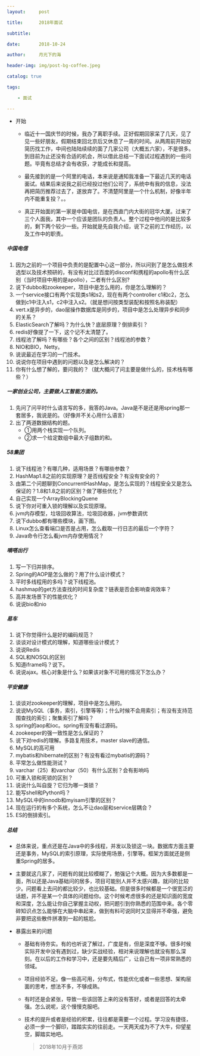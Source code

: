 ```yaml
---
layout:     post

title:      2018年面试

subtitle:   

date:       2018-10-24

author:     月光下的海

header-img: img/post-bg-coffee.jpeg

catalog: true

tags:

    - 面试

---
```

- 开始
    - 临近十一国庆节的时候，我办了离职手续。正好假期回家呆了几天，见了见一些好朋友。假期结束回北京后又休息了一周的时间。从两周前开始投简历找工作，中间也陆陆续续的面了几家公司（大概五六家），不是很多。到目前为止还没有合适的机会，所以借此总结一下面试过程遇到的一些问题。毕竟有总结才会有收获，才能成长和提高。
    
    - 最先接到的是一个阿里的电话，本来说是通知我准备一下最近几天的电话面试。结果后来说我之前已经投过他们公司了，系统中有我的信息，没法再把简历推荐过去了，遂放弃了。不清楚阿里是一个什么机制，好像半年内不能重复投？。。
    
    - 真正开始面的第一家是中国电信，是在西直门内大街的冠华大厦。过来了三个人面我，其中一个应该是团队的负责人。整个过程中他问的是比较多的，剩下两个较少一些。开始就是先自我介绍，说下之前的工作经历，以及工作中的职责。

##### 中国电信
1. 因为之前的一个项目中负责的是配置中心这一部分，所以问到了是怎么做技术选型以及技术预研的，有没有对比过百度的disconf和携程的apollo有什么区别（当时项目中用的是apollo），二者有什么区别?
2. 说下dubbo和zookeeper，项目中是怎么用的，你是怎么理解的？
3. 一个service接口有两个实现类s1和s2，现在有两个controller c1和c2，怎么做到c1中注入s1，c2中注入s2。（就是想问按类型装配和按照名称装配）
4. vert.x是异步的，dao层操作数据库是同步的，项目中是怎么处理异步和同步的关系？
5. ElasticSearch了解吗？为什么快？底层原理？倒排索引？
6. redis好像提了一下，这个记不太清楚了。
7. 线程池了解吗？有哪些？各个之间的区别？线程池的参数？
8. NIO和BIO，Netty。
9. 说说最近在学习的一门技术。
10. 说说你在项目中遇到的问题以及是怎么解决的？
11. 你有什么想了解的，要问我的？（就大概问了问主要是做什么的，技术栈有哪些？）

##### 一家创业公司，主要做人工智能方面的。
1. 先问了问平时什么语言写的多，我答的Java。Java是不是还是用spring那一套居多，我说是的。（好像并不关心用什么语言）
2. 出了两道数据结构的题。
    - ①用两个栈实现一个队列。
    - ②求一个给定数组中最大子组数的和。
    
##### 58集团
1. 说下线程池？有哪几种，适用场景？有哪些参数？
2. HashMap1.8之前的实现原理？是否线程安全？有没有安全的？
3. 由第二个问题聊到ConcurrentHashMap，是怎么实现的？线程安全又是怎么保证的？1.8和1.8之前的区别？做了哪些优化？
4. 自己实现一个ArrayBlockingQuene
5. 说下你对可重入锁的理解以及实现原理。
6. jvm内存模型，垃圾回收算法，垃圾回收器，jvm参数调优
7. 说下dubbo都有哪些模块，画下图。
8. Linux怎么查看端口是否是占用，怎么截取一行日志的最后一个字符？
9. Java命令行怎么看jvm内存使用情况？

##### 嘀嗒出行
1. 写一下归并排序。
2. Spring的AOP是怎么做的？用了什么设计模式？
3. 平时多线程用的多吗？说下线程池。
4. hashmap的get方法查找的时间复杂度？链表是否会影响查询效率？
5. 高并发场景下的性能优化？
6. 说说bio和nio

##### 易车
1. 说下你觉得什么是好的编码规范？
2. 谈谈对设计模式的理解，知道哪些设计模式？
3. 说说Redis
4. SQL和NOSQL的区别
5. 知道iframe吗？说下。
6. 说说ajax。核心对象是什么？如果该对象不可用的情况下怎么办？

##### 平安健康
1. 谈谈对zookeeper的理解，项目中是怎么用的。
2. 说说MySQL（事务，索引，引擎等等）；什么时候不会用索引；有没有支持范围查找的索引；聚集索引了解吗？
3. spring的aop和ioc。spring有没有看过源码。
4. zookeeper的强一致性是怎么保证的？
5. 说下对redis的理解。多路复用技术，master slave的通信。
6. MySQL的高可用
7. mybatis和hibernate的区别？有没有看过mybatis的源码？
8. 平常怎么做性能测试？
9. varchar（25）和varchar（50）有什么区别？会有影响吗
10. 可重入锁和死锁的区别？
11. 说说什么叫自旋？它归为哪一类锁？
12. 能写shell和Python吗？
13. MySQL中的innodb和myisam引擎的区别？
14. 现在运行的有多个系统，怎么不让dao层和service层耦合？
15. ES的倒排索引。


##### 总结
- 总体来说，重点还是在Java中的多线程，并发以及锁这一块。数据库方面主要还是事务，MySQL的索引原理，实际使用场景，引擎等。框架方面就还是侧重Spring的居多。

- 主要就这几家了，问题有的就比较模糊了，勉强记个大概。因为大多数都是一面，所以还是Java基础问的居多，项目可能别人并不太感兴趣，就问的比较少。问题看上去问的都比较少，也比较基础。但是很多时候都是一个很宽泛的话题，并不是某一个具体的问题给你。这个时候考虑很多的还是知识面的宽度和深度，怎么能让你自己掌握主动权，把问题引到你熟悉的范围中来。各个零碎知识点怎么能够在大脑中串起来，做到有料可说同时又显得并不牵强，避免非要把这些散件拼凑到一起的尴尬。

- 暴露出来的问题
    -  基础有待夯实。有的也听说了解过，广度是有，但是深度不够。很多时候实际开发中没有遇到过，缺少实战经验，相对来说理解也就没有那么深刻。在以后的工作和学习中，还是要先精后广，让自己有一项非常熟悉的领域。
    
    -  项目经验不足。像一些高可用，分布式，性能优化或者一些思想、架构层面的思考，想法不多，不够成熟。
    
    -  有时还是会紧张，导致一些该回答上来的没有答好，或者是回答的太牵强。怎么说呢，这个慢慢克服吧。
    
    -  技术的提升或者是经验的积累，往往都是需要一个过程。学习没有捷径，必须一步一个脚印，踏踏实实的往前走。一天两天成为不了大牛，仰望星空，脚踏实地吧。
        
        > 2018年10月于燕郊